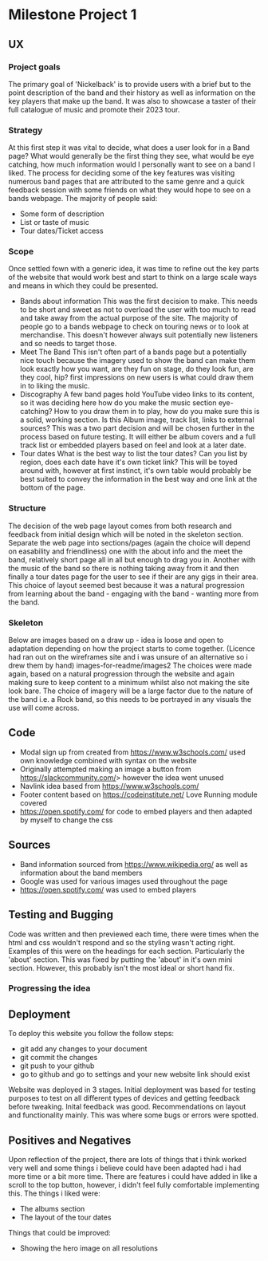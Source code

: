 # Milestone Project 1

## UX

### Project goals

The primary goal of 'Nickelback' is to provide users with a brief but to the point description of the band and their history as well as information on the key players that make up the band. It was also to showcase a taster of their full catalogue of music and promote their 2023 tour.

### Strategy

At this first step it was vital to decide, what does a user look for in a Band page? What would generally be the first thing they see, what would be eye catching, how much information would I personally want to see on a band I liked. The process for deciding some of the key features was visiting numerous band pages that are attributed to the same genre and a quick feedback session with some friends on what they would hope to see on a bands webpage. The majority of people said:

* Some form of description
* List or taste of music
* Tour dates/Ticket access

### Scope

Once settled fown with a generic idea, it was time to refine out the key parts of the website that would work best and start to think on a large scale ways and means in which they could be presented.

* Bands about information
  This was the first decision to make. This needs to be short and sweet as not to overload the user with too much to read and take away from the actual purpose of the site. The majority of people go to a bands webpage to check on touring news or to look at merchandise. This doesn't however always suit potentially new listeners and so needs to target those.
* Meet The Band
  This isn't often part of a bands page but a potentially nice touch because the imagery used to show the band can make them look exactly how you want, are they fun on stage, do they look fun, are they cool, hip? first impressions on new users is what could draw them in to liking the music.
* Discography
  A few band pages hold YouTube video links to its content, so it was deciding here how do you make the music section eye-catching? How to you draw them in to play, how do you make sure this is a solid, working section. Is this Album image, track list, links to external sources? This was a two part decision and will be chosen further in the process based on future testing. It will either be album covers and a full track list or embedded players based on feel and look at a later date.
* Tour dates
  What is the best way to list the tour dates? Can you list by region, does each date have it's own ticket link? This will be toyed around with, however at first instinct, it's own table would probably be best suited to convey the information in the best way and one link at the bottom of the page.
  
### Structure

The decision of the web page layout comes from both research and feedback from initial design which will be noted in the skeleton section. Separate the web page into sections/pages (again the choice will depend on easability and friendliness) one with the about info and the meet the band, relatively short page all in all but enough to drag you in. Another with the music of the band so there is nothing taking away from it and then finally a tour dates page for the user to see if their are any gigs in their area. This choice of layout seemed best because it was a natural progression from learning about the band - engaging with the band - wanting more from the band.

### Skeleton

Below are images based on a draw up - idea is loose and open to adaptation depending on how the project starts to come together.
(Licence had ran out on the wireframes site and i was unsure of an alternative so i drew them by hand)
images-for-readme/images2
The choices were made again, based on a natural progression through the website and again making sure to keep content to a minimum whilst also not making the site look bare. The choice of imagery will be a large factor due to the nature of the band i.e. a Rock band, so this needs to be portrayed in any visuals the use will come across.

## Code

* Modal sign up from created from <https://www.w3schools.com/> used own knowledge combined with syntax on the website
* Originally attempted making an image a button from <https://slackcommunity.com/>> however the idea went unused
* Navlink idea based from <https://www.w3schools.com/>
* Footer content based on <https://codeinstitute.net/> Love Running module covered
* <https://open.spotify.com/> for code to embed players and then adapted by myself to change the css

## Sources

* Band information sourced from <https://www.wikipedia.org/> as well as information about the band members
* Google was used for various images used throughout the page
* <https://open.spotify.com/> was used to embed players

## Testing and Bugging

Code was written and then previewed each time, there were times when the html and css wouldn't respond and so the styling wasn't acting right. Examples of this were on the headings for each section. Particularly the 'about' section. This was fixed by putting the 'about' in it's own mini section. However, this probably isn't the most ideal or short hand fix.
### Progressing the idea


## Deployment

To deploy this website you follow the follow steps:

* git add any changes to your document
* git commit the changes
* git push to your github
* go to github and go to settings and your new website link should exist

Website was deployed in 3 stages. Initial deployment was based for testing purposes to test on all different types of devices and getting feedback before tweaking.
Inital feedback was good. Recommendations on layout and functionality mainly. This was where some bugs or errors were spotted.

## Positives and Negatives

Upon reflection of the project, there are lots of things that i think worked very well and some things i believe could have been adapted had i had more time or a bit more time. There are features i could have added in like a scroll to the top button, however, i didn't feel fully comfortable implementing this.
The things i liked were:

* The albums section
* The layout of the tour dates

Things that could be improved:

* Showing the hero image on all resolutions
